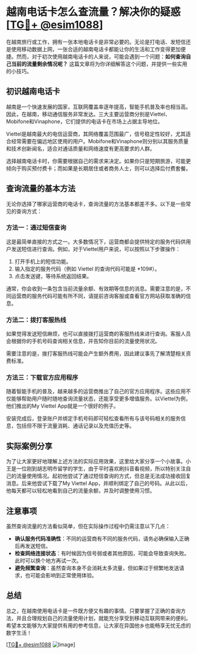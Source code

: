 # 越南电话卡怎么查流量？解决你的疑惑[[TG💪+ @esim1088](https://t.me/s/esim1088)]

在越南旅行或工作，拥有一张本地电话卡是非常必要的。无论是打电话、发短信还是使用移动数据上网，一张合适的越南电话卡都能让你的生活和工作变得更加便捷。然而，对于初次使用越南电话卡的人来说，可能会遇到一个问题：**如何查询自己当前的流量剩余情况呢？** 这篇文章将为你详细解答这个问题，并提供一些实用的小技巧。

## 初识越南电话卡

越南是一个快速发展的国家，互联网覆盖率逐年提高，智能手机普及率也相当高。因此，在越南，移动通信服务非常发达。三大主要运营商分别是Viettel、Mobifone和Vinaphone，它们提供的电话卡在市场上占据主导地位。

Viettel是越南最大的电信运营商，其网络覆盖范围最广，信号稳定性较好，尤其适合经常需要在偏远地区使用的用户。Mobifone和Vinaphone则分别以其服务质量和技术创新闻名，适合对通话质量和网络速度有更高要求的人群。

选择越南电话卡时，你需要根据自己的需求来决定。如果你只是短期旅游，可能更倾向于购买预付费卡；而如果是长期居住或者商务人士，则可以选择后付费套餐。

## 查询流量的基本方法

无论你选择了哪家运营商的电话卡，查询流量的方法基本都差不多。以下是一些常见的查询方式：

### 方法一：通过短信查询

这是最简单直接的方式之一。大多数情况下，运营商都会提供特定的服务代码供用户发送短信进行查询。例如，对于Viettel用户来说，可以按照以下步骤操作：

1. 打开手机上的短信功能。
2. 输入指定的服务代码（例如 Viettel 的查询代码可能是 *109#）。
3. 点击发送键，等待系统返回结果。

通常，你会收到一条包含当前流量余额、有效期等信息的消息。需要注意的是，不同运营商的服务代码可能有所不同，请提前咨询客服或查看官方网站获取准确的信息。

### 方法二：拨打客服热线

如果觉得发送短信麻烦，也可以直接拨打运营商的客服热线来进行查询。客服人员会根据你的手机号码查询相关信息，并告知你目前的流量使用状况。

需要注意的是，拨打客服热线可能会产生额外费用，因此建议事先了解清楚相关资费标准。

### 方法三：下载官方应用程序

随着智能手机的普及，越来越多的运营商推出了自己的官方应用程序。这些应用不仅能够帮助用户随时随地查询流量状态，还能享受更多增值服务。以Viettel为例，他们推出的My Viettel App就是一个很好的例子。

安装完成后，登录账户并绑定手机号码即可轻松查看所有与该号码相关的服务信息，包括但不限于流量消耗、通话记录以及充值历史等。

## 实际案例分享

为了让大家更好地理解上述方法的实际应用效果，这里给大家分享一个小故事。小王是一位刚到胡志明市留学的学生，由于平时喜欢刷抖音看视频，所以特别关注自己的流量使用情况。起初他尝试了通过短信查询的方式，但总是无法成功接收回复消息。后来他尝试下载了My Viettel App，并顺利绑定了自己的号码。从此以后，他每天都可以轻松地看到自己的流量余额，并及时调整使用习惯。

## 注意事项

虽然查询流量的方法看似简单，但在实际操作过程中仍需注意以下几点：

- **确认服务代码准确性**：不同的运营商有不同的服务代码，请务必确保输入正确后再发送短信。
- **检查网络连接状态**：有时候因为信号弱或者其他原因，可能会导致查询失败。此时可以换个地方再试一次。
- **避免频繁查询**：虽然查询本身不会消耗太多流量，但如果过于频繁地发送请求，也可能会影响到正常使用体验。

## 总结

总之，在越南使用电话卡是一件既方便又有趣的事情。只要掌握了正确的查询方法，并且合理规划自己的流量使用计划，就能充分享受到移动互联网带来的便利。希望本文能够为大家提供有用的参考信息，让大家在异国他乡也能畅享无忧无虑的数字生活！

[[TG💪+ @esim1088](https://t.me/s/esim1088) ![Image](https://i.postimg.cc/4NQfJmqS/Snipaste-2025-05-13-00-14-12.png)]
